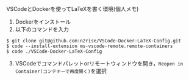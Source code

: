 VSCodeとDockerを使ってLaTeXを書く環境(個人メモ)
1. Dockerをインストール
2. 以下のコマンドを入力
```shell
$ git clone git@github.com:n2rise/VSCode-Docker-LaTeX-Config.git
$ code --install-extension ms-vscode-remote.remote-containers
$ code ./VSCode-Docker-LaTeX-Config
```
3. VSCodeでコマンドパレットorリモートウィンドウを開き，`Reopen in Container(コンテナーで再度開く)`を選択
